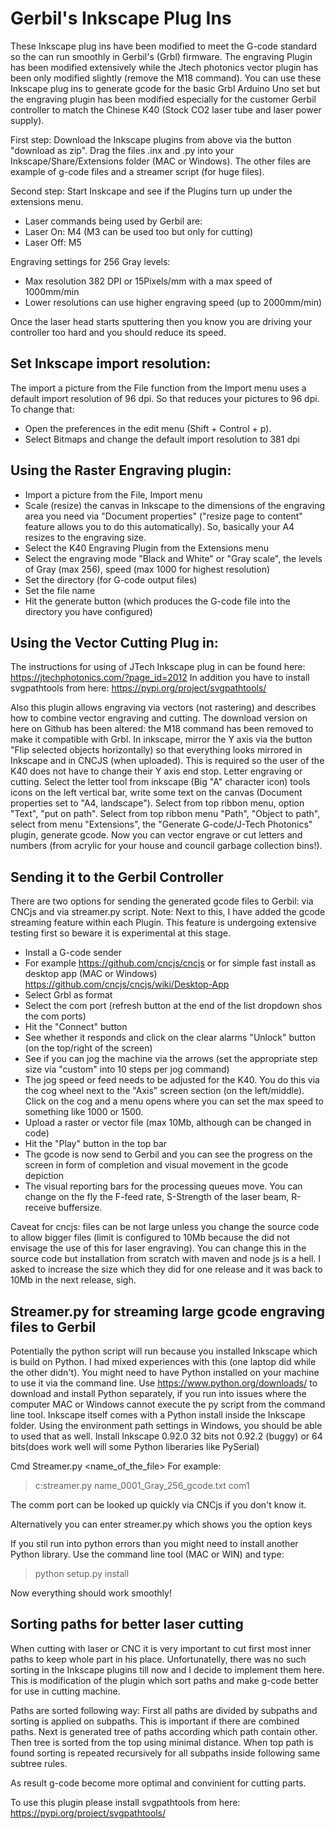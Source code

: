 # Gerbil's Inkscape Plug Ins

These Inkscape plug ins have been modified to meet the G-code standard so the can run smoothly in Gerbil's (Grbl) firmware. The engraving Plugin has been modified extensively while the Jtech photonics vector plugin has been only modified slightly (remove the M18 command). You can use these Inkscape plug ins to generate gcode for the basic Grbl Arduino Uno set but the engraving plugin has been modified especially for the customer Gerbil controller to match the Chinese K40 (Stock CO2 laser tube and laser power supply).

First step: Download the Inkscape plugins from above via the button "download as zip". Drag the files .inx and .py into your Inkscape/Share/Extensions folder (MAC or Windows). The other files are example of g-code files and a streamer script (for huge files).

Second step: Start Inskcape and see if the Plugins turn up under the extensions menu.

- Laser commands being used by Gerbil are:
- Laser On: M4 (M3 can be used too but only for cutting)
- Laser Off: M5

Engraving settings for 256 Gray levels:
- Max resolution 382 DPI or 15Pixels/mm with a max speed of 1000mm/min
- Lower resolutions can use higher engraving speed (up to 2000mm/min)

Once the laser head starts sputtering then you know you are driving your controller too hard and you should reduce its speed.

## Set Inkscape import resolution:
The import a picture from the File function from the Import menu uses a default import resolution of 96 dpi. So that reduces your pictures to 96 dpi. To change that:
- Open the preferences in the edit menu (Shift + Control + p).
- Select Bitmaps and change the default import resolution to 381 dpi

## Using the Raster Engraving plugin:
- Import a picture from the File, Import menu
- Scale (resize) the canvas in Inkscape to the dimensions of the engraving area you need via "Document properties" ("resize page to content" feature allows you to do this automatically). So, basically your A4 resizes to the engraving size.
- Select the K40 Engraving Plugin from the Extensions menu
- Select the engraving mode "Black and White" or "Gray scale", the levels of Gray (max 256), speed (max 1000 for highest resolution)
- Set the directory (for G-code output files)
- Set the file name
- Hit the generate button (which produces the G-code file into the directory you have configured)

## Using the Vector Cutting Plug in:
The instructions for using of JTech Inkscape plug in can be found here: https://jtechphotonics.com/?page_id=2012
In addition you have to install svgpathtools from here: https://pypi.org/project/svgpathtools/

Also this plugin allows engraving via vectors (not rastering) and describes how to combine vector engraving and cutting. The download version on here on Github has been altered: the M18 command has been removed to make it compatible with Grbl.
In inkscape, mirror the Y axis via the button "Flip selected objects horizontally) so that everything looks mirrored in Inkscape and in CNCJS (when uploaded). This is required so the user of the K40 does not have to change their Y axis end stop.
Letter engraving or cutting.
Select the letter tool from inkscape (Big "A" character icon) tools icons on the left vertical bar, write some text on the canvas (Document properties set to "A4, landscape"). Select from top ribbon menu, option "Text", "put on path".  Select from top ribbon menu "Path", "Object to path", select from menu "Extensions", the "Generate G-code/J-Tech Photonics" plugin, generate gcode. Now you can vector engrave or cut letters and numbers (from acrylic for your house and council garbage collection bins!).

## Sending it to the Gerbil Controller
There are two options for sending the generated gcode files to Gerbil: via CNCjs and via streamer.py script.
Note: Next to this, I have added the gcode streaming feature within each Plugin. This feature is undergoing extensive testing first so beware it is experimental at this stage.
- Install a G-code sender
- For example https://github.com/cncjs/cncjs or for simple fast install as desktop app (MAC or Windows) https://github.com/cncjs/cncjs/wiki/Desktop-App
- Select Grbl as format
- Select the com port (refresh button at the end of the list dropdown shos the com ports)
- Hit the "Connect" button
- See whether it responds and click on the clear alarms "Unlock" button (on the top/right of the screen)
- See if you can jog the machine via the arrows (set the appropriate step size via "custom" into 10 steps per jog command)
- The jog speed or feed needs to be adjusted for the K40. You do this via the cog wheel next to the "Axis" screen section (on the left/middle). Click on the cog and a menu opens where you can set the max speed to something like 1000 or 1500.
- Upload a raster or vector file (max 10Mb, although can be changed in code)
- Hit the "Play" button in the top bar
- The gcode is now send to Gerbil and you can see the progress on the screen in form of completion and visual movement in the gcode depiction
- The visual reporting bars for the processing queues move. You can change on the fly the F-feed rate, S-Strength of the laser beam, R-receive buffersize.

Caveat for cncjs: files can be not large unless you change the source code to allow bigger files (limit is configured to 10Mb because the did not envisage the use of this for laser engraving). You can change this in the source code but installation from scratch with maven and node js is a hell. I asked to increase the size which they did for one release and it was back to 10Mb in the next release, sigh.

## Streamer.py for streaming large gcode engraving files to Gerbil

Potentially the python script will run because you installed Inkscape which is build on Python. I had mixed experiences with this (one laptop did while the other didn't).
You might need to have Python installed on your machine to use it via the command line.
Use https://www.python.org/downloads/ to download and install Python separately, if you run into issues where the computer MAC or Windows cannot execute the py script from the command line tool.
Inkscape itself comes with a Python install inside the Inkscape folder. Using the environment path settings in Windows, you should be able to used that as well.
Install Inkscape 0.92.0 32 bits not 0.92.2 (buggy) or 64 bits(does work well will some Python liberaries like PySerial)


Cmd Streamer.py <name_of_the_file> <connectedcomport>
For example:
>c:streamer.py name_0001_Gray_256_gcode.txt com1

The comm port can be looked up quickly via CNCjs if you don't know it.

Alternatively you can enter streamer.py which shows you the option keys

If you stil run into python errors than you might need to install another Python library.
Use the command line tool (MAC or WIN) and type:
>python setup.py install

Now everything should work smoothly!

## Sorting paths for better laser cutting

When cutting with laser or CNC it is very important to cut first most inner paths to keep whole part in his place.
Unfortunatelly, there was no such sorting in the Inkscape plugins till now and I decide to implement them here.
This is modification of the plugin which sort paths and make g-code better for use in cutting machine.

Paths are sorted following way:
First all paths are divided by subpaths and sorting is applied on subpaths. This is important if there are combined paths.
Next is generated tree of paths according which path contain other.
Then tree is sorted from the top using minimal distance. When top path is found sorting is repeated recursively for all subpaths inside following same subtree rules.

As result g-code become more optimal and convinient for cutting parts.

To use this plugin please install svgpathtools from here:
https://pypi.org/project/svgpathtools/
